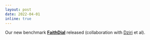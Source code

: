 ```yaml
---
layout: post
date: 2022-04-01
inline: true
---
```


Our new benchmark **[FaithDial](https://mcgill-nlp.github.io/FaithDial/)** released (collaboration with [Dziri](https://cs.ualberta.ca/~dziri/) et al).



